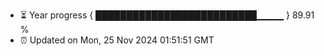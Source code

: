 - ⏳ Year progress { ██████████████████████████▁▁▁▁ } 89.91 %
- ⏰ Updated on Mon, 25 Nov 2024 01:51:51 GMT

